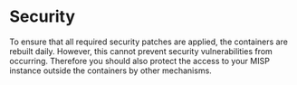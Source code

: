 # Security

To ensure that all required security patches are applied, the containers are rebuilt daily. 
However, this cannot prevent security vulnerabilities from occurring. 
Therefore you should also protect the access to your MISP instance outside the containers by other mechanisms.